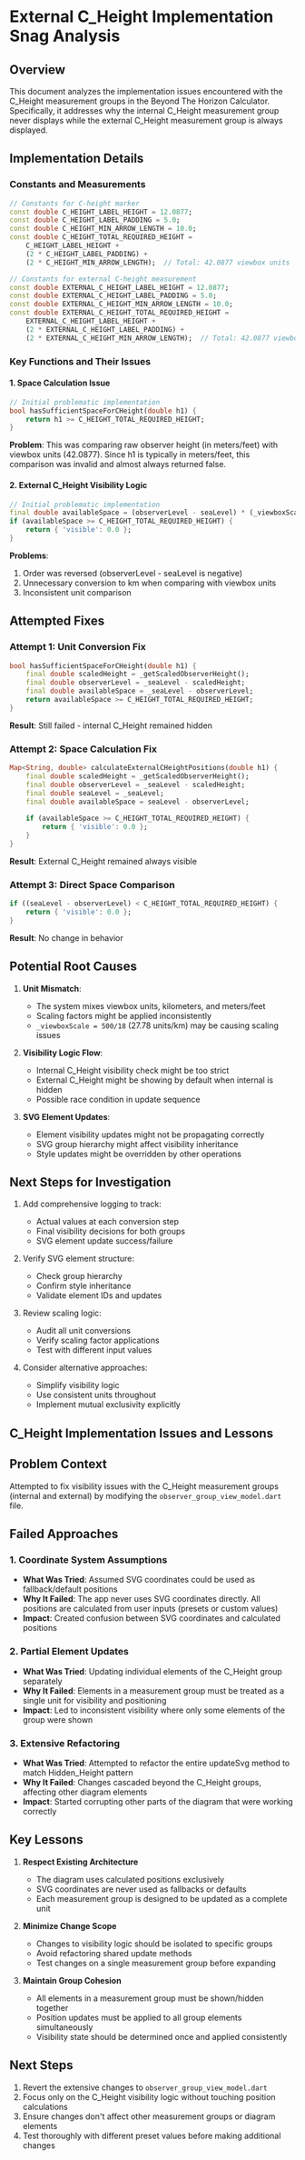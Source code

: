 # External C_Height Implementation Snag Analysis

## Overview
This document analyzes the implementation issues encountered with the C_Height measurement groups in the Beyond The Horizon Calculator. Specifically, it addresses why the internal C_Height measurement group never displays while the external C_Height measurement group is always displayed.

## Implementation Details

### Constants and Measurements
```dart
// Constants for C-height marker
const double C_HEIGHT_LABEL_HEIGHT = 12.0877;
const double C_HEIGHT_LABEL_PADDING = 5.0;
const double C_HEIGHT_MIN_ARROW_LENGTH = 10.0;
const double C_HEIGHT_TOTAL_REQUIRED_HEIGHT = 
    C_HEIGHT_LABEL_HEIGHT + 
    (2 * C_HEIGHT_LABEL_PADDING) + 
    (2 * C_HEIGHT_MIN_ARROW_LENGTH);  // Total: 42.0877 viewbox units

// Constants for external C-height measurement
const double EXTERNAL_C_HEIGHT_LABEL_HEIGHT = 12.0877;
const double EXTERNAL_C_HEIGHT_LABEL_PADDING = 5.0;
const double EXTERNAL_C_HEIGHT_MIN_ARROW_LENGTH = 10.0;
const double EXTERNAL_C_HEIGHT_TOTAL_REQUIRED_HEIGHT = 
    EXTERNAL_C_HEIGHT_LABEL_HEIGHT + 
    (2 * EXTERNAL_C_HEIGHT_LABEL_PADDING) + 
    (2 * EXTERNAL_C_HEIGHT_MIN_ARROW_LENGTH);  // Total: 42.0877 viewbox units
```

### Key Functions and Their Issues

#### 1. Space Calculation Issue
```dart
// Initial problematic implementation
bool hasSufficientSpaceForCHeight(double h1) {
    return h1 >= C_HEIGHT_TOTAL_REQUIRED_HEIGHT;
}
```
**Problem**: This was comparing raw observer height (in meters/feet) with viewbox units (42.0877). Since h1 is typically in meters/feet, this comparison was invalid and almost always returned false.

#### 2. External C_Height Visibility Logic
```dart
// Initial problematic implementation
final double availableSpace = (observerLevel - seaLevel) * (_viewboxScale / 500.0);
if (availableSpace >= C_HEIGHT_TOTAL_REQUIRED_HEIGHT) {
    return { 'visible': 0.0 };
}
```
**Problems**:
1. Order was reversed (observerLevel - seaLevel is negative)
2. Unnecessary conversion to km when comparing with viewbox units
3. Inconsistent unit comparison

## Attempted Fixes

### Attempt 1: Unit Conversion Fix
```dart
bool hasSufficientSpaceForCHeight(double h1) {
    final double scaledHeight = _getScaledObserverHeight();
    final double observerLevel = _seaLevel - scaledHeight;
    final double availableSpace = _seaLevel - observerLevel;
    return availableSpace >= C_HEIGHT_TOTAL_REQUIRED_HEIGHT;
}
```
**Result**: Still failed - internal C_Height remained hidden

### Attempt 2: Space Calculation Fix
```dart
Map<String, double> calculateExternalCHeightPositions(double h1) {
    final double scaledHeight = _getScaledObserverHeight();
    final double observerLevel = _seaLevel - scaledHeight;
    final double seaLevel = _seaLevel;
    final double availableSpace = seaLevel - observerLevel;
    
    if (availableSpace >= C_HEIGHT_TOTAL_REQUIRED_HEIGHT) {
        return { 'visible': 0.0 };
    }
}
```
**Result**: External C_Height remained always visible

### Attempt 3: Direct Space Comparison
```dart
if ((seaLevel - observerLevel) < C_HEIGHT_TOTAL_REQUIRED_HEIGHT) {
    return { 'visible': 0.0 };
}
```
**Result**: No change in behavior

## Potential Root Causes

1. **Unit Mismatch**:
   - The system mixes viewbox units, kilometers, and meters/feet
   - Scaling factors might be applied inconsistently
   - `_viewboxScale = 500/18` (27.78 units/km) may be causing scaling issues

2. **Visibility Logic Flow**:
   - Internal C_Height visibility check might be too strict
   - External C_Height might be showing by default when internal is hidden
   - Possible race condition in update sequence

3. **SVG Element Updates**:
   - Element visibility updates might not be propagating correctly
   - SVG group hierarchy might affect visibility inheritance
   - Style updates might be overridden by other operations

## Next Steps for Investigation

1. Add comprehensive logging to track:
   - Actual values at each conversion step
   - Final visibility decisions for both groups
   - SVG element update success/failure

2. Verify SVG element structure:
   - Check group hierarchy
   - Confirm style inheritance
   - Validate element IDs and updates

3. Review scaling logic:
   - Audit all unit conversions
   - Verify scaling factor applications
   - Test with different input values

4. Consider alternative approaches:
   - Simplify visibility logic
   - Use consistent units throughout
   - Implement mutual exclusivity explicitly

## C_Height Implementation Issues and Lessons

## Problem Context
Attempted to fix visibility issues with the C_Height measurement groups (internal and external) by modifying the `observer_group_view_model.dart` file.

## Failed Approaches

### 1. Coordinate System Assumptions
- **What Was Tried**: Assumed SVG coordinates could be used as fallback/default positions
- **Why It Failed**: The app never uses SVG coordinates directly. All positions are calculated from user inputs (presets or custom values)
- **Impact**: Created confusion between SVG coordinates and calculated positions

### 2. Partial Element Updates
- **What Was Tried**: Updating individual elements of the C_Height group separately
- **Why It Failed**: Elements in a measurement group must be treated as a single unit for visibility and positioning
- **Impact**: Led to inconsistent visibility where only some elements of the group were shown

### 3. Extensive Refactoring
- **What Was Tried**: Attempted to refactor the entire updateSvg method to match Hidden_Height pattern
- **Why It Failed**: Changes cascaded beyond the C_Height groups, affecting other diagram elements
- **Impact**: Started corrupting other parts of the diagram that were working correctly

## Key Lessons

1. **Respect Existing Architecture**
   - The diagram uses calculated positions exclusively
   - SVG coordinates are never used as fallbacks or defaults
   - Each measurement group is designed to be updated as a complete unit

2. **Minimize Change Scope**
   - Changes to visibility logic should be isolated to specific groups
   - Avoid refactoring shared update methods
   - Test changes on a single measurement group before expanding

3. **Maintain Group Cohesion**
   - All elements in a measurement group must be shown/hidden together
   - Position updates must be applied to all group elements simultaneously
   - Visibility state should be determined once and applied consistently

## Next Steps

1. Revert the extensive changes to `observer_group_view_model.dart`
2. Focus only on the C_Height visibility logic without touching position calculations
3. Ensure changes don't affect other measurement groups or diagram elements
4. Test thoroughly with different preset values before making additional changes

